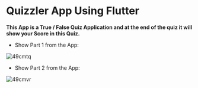 # Quizzler App Using Flutter

**This App is a True / False Quiz Application and at the end of the quiz it will show your Score in this Quiz.**


- Show Part 1 from the App:

![49cmtq](https://user-images.githubusercontent.com/50073317/88447131-3b7cad00-ce30-11ea-827f-6fc4a1c07b7b.gif)


- Show Part 2 from the App:

![49cmvr](https://user-images.githubusercontent.com/50073317/88447184-ba71e580-ce30-11ea-9135-74250accd6ab.gif)
